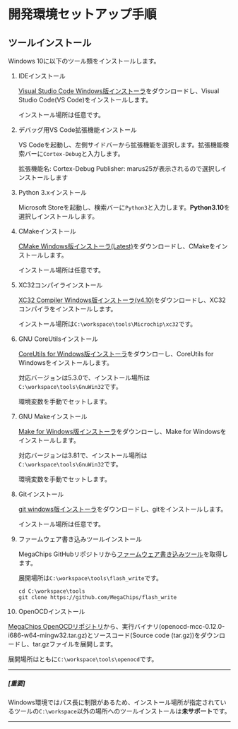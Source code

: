 # 開発環境セットアップ手順

## ツールインストール

Windows 10に以下のツール類をインストールします。

1. IDEインストール

   [Visual Studio Code Windows版インストーラ](https://code.visualstudio.com/download)をダウンロードし、Visual Studio Code(VS Code)をインストールします。

   インストール場所は任意です。

2. デバッグ用VS Code拡張機能インストール

   VS Codeを起動し、左側サイドバーから拡張機能を選択します。拡張機能検索バーに`Cortex-Debug`と入力します。

   拡張機能名: Cortex-Debug Publisher: marus25が表示されるので選択しインストールします

3. Python 3.xインストール

   Microsoft Storeを起動し、検索バーに`Python3`と入力します。**Python3.10**を選択しインストールします。

4. CMakeインストール

   [CMake Windows版インストーラ(Latest)](https://cmake.org/download/)をダウンロードし、CMakeをインストールします。

   インストール場所は任意です。

5. XC32コンパイラインストール

   [XC32 Compiler Windows版インストーラ(v4.10)](https://ww1.microchip.com/downloads/aemDocuments/documents/DEV/ProductDocuments/SoftwareTools/xc32-v4.10-windows-x64-installer.exe)をダウンロードし、XC32コンパイラをインストールします。

   インストール場所は`C:\workspace\tools\Microchip\xc32`です。

6. GNU CoreUtilsインストール

   [CoreUtils for Windows版インストーラ](https://gnuwin32.sourceforge.net/downlinks/coreutils.php)をダウンローし、CoreUtils for Windowsをインストールします。

   対応バージョンは5.3.0で、インストール場所は`C:\workspace\tools\GnuWin32`です。

   環境変数を手動でセットします。

7. GNU Makeインストール

   [Make for Windows版インストーラ](https://gnuwin32.sourceforge.net/downlinks/make.php)をダウンローし、Make for Windowsをインストールします。

   対応バージョンは3.81で、インストール場所は`C:\workspace\tools\GnuWin32`です。

   環境変数を手動でセットします。

8. Gitインストール

   [git windows版インストーラ](https://gitforwindows.org/)をダウンロードし、gitをインストールします。

   インストール場所は任意です。

9. ファームウェア書き込みツールインストール

   MegaChips GitHubリポジトリから[ファームウェア書き込みツール](https://github.com/MegaChips/flash_write)を取得します。

   展開場所は`C:\workspace\tools\flash_write`です。

   ```
   cd C:\workspace\tools
   git clone https://github.com/MegaChips/flash_write
   ```

10. OpenOCDインストール

   [MegaChips OpenOCDリポジトリ](https://github.com/MegaChips/openocd/releases/tag/v0.12.0-mcc)から、実行バイナリ(openocd-mcc-0.12.0-i686-w64-mingw32.tar.gz)とソースコード(Source code (tar.gz))をダウンロードし、tar.gzファイルを展開します。

   展開場所はともに`C:\workspace\tools\openocd`です。

------

##### [重要]

Windows環境ではパス長に制限があるため、インストール場所が指定されているツールの`C:\workspace`以外の場所へのツールインストールは**未サポート**です。

-----